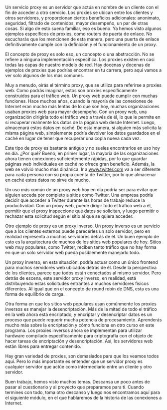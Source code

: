 Un servicio proxy es un servidor que actúa en nombre de un cliente con el fin de acceder a otro servicio. Los proxies se ubican entre los clientes y otros servidores, y proporcionan ciertos beneficios adicionales: anonimato, seguridad, filtrado de contenidos, mayor desempeño, un par de otras cosas. Si algo de esto suena familiar, eso es bueno. Ya hemos visto algunos ejemplos específicos de proxies, como routers de puerta de enlace. No escucharás que los mencionen de esta manera, pero una puerta de enlace definitivamente cumple con la definición y el funcionamiento de un proxy.

El concepto de proxy es solo eso, un concepto o una abstracción. No se refiere a ninguna implementación específica. Los proxies existen en casi todas las capas de nuestro modelo de red. Hay docenas y docenas de ejemplos de proxies que podrías encontrar en tu carrera, pero aquí vamos a ver solo algunos de los más comunes.

Muy a menudo, oirás el término proxy, que se utiliza para referirse a proxies web. Como podrás imaginar, estos son proxies específicamente construidos para el tráfico web. Un proxy web puede cumplir con muchas funciones. Hace muchos años, cuando la mayoría de las conexiones de Internet eran mucho más lentas de lo que son hoy, muchas organizaciones usaban proxies web para mayor desempeño. Con un proxy web, una organización dirigiría todo el tráfico web a través de él, lo que le permite en sí recuperar realmente los datos de la página web desde Internet. Luego, almacenará estos datos en caché. De esta manera, si alguien más solicita la misma página web, simplemente podría devolver los datos guardados en el caché en lugar de tener que recuperar una copia nueva cada vez.

Este tipo de proxy es bastante antiguo y no sueles encontrarlos en uso hoy en día. ¿Por qué? Bueno, en primer lugar, la mayoría de las organizaciones ahora tienen conexiones suficientemente rápidas, por lo que guardar páginas web individuales en caché no ofrece gran beneficio. Además, la web se volvió mucho más dinámica. Ir a www.twitter.com va a ser diferente para cada persona con su propia cuenta de Twitter, por lo que almacenar en caché estos datos no sirve de mucho.

Un uso más común de un proxy web hoy en día podría ser para evitar que alguien acceda por completo a sitios como Twitter. Una empresa podría decidir que acceder a Twitter durante las horas de trabajo reduce la productividad. Con un proxy web, puede dirigir todo el tráfico web a él, permitir que el proxy inspeccione qué datos se solicitan, y luego permitir o rechazar esta solicitud según el sitio al que se quiera acceder.

Otro ejemplo de proxy es un proxy inverso. Un proxy inverso es un servicio que a los clientes externos puede parecerles un solo servidor, pero en realidad representa a muchos servidores detrás de él. Un buen ejemplo de esto es la arquitectura de muchos de los sitios web populares de hoy. Sitios web muy populares, como Twitter, reciben tanto tráfico que no hay forma en que un solo servidor web pueda posiblemente manejarlo todo.

Un proxy inverso, en esta situación, podría actuar como un único frontend para muchos servidores web ubicados detrás de él. Desde la perspectiva de los clientes, parece que todos están conectados al mismo servidor. Pero detrás de escena, este servidor proxy inverso, en realidad, está distribuyendo estas solicitudes entrantes a muchos servidores físicos diferentes. Al igual que en el concepto de round robin de DNS, esta es una forma de equilibrio de carga.

Otra forma en que los sitios web populares usan comúnmente los proxies inversos es manejar la desencriptación. Más de la mitad de todo el tráfico en la web ahora está encriptado, y encriptar y desencriptar datos es un proceso que puede requerir mucha potencia de procesamiento. Aprenderás mucho más sobre la encriptación y cómo funciona en otro curso en este programa. Los proxies inversos ahora se implementan para utilizar hardware compilado específicamente para criptografía con el objeto de hacer tareas de encriptación y desencriptación. Así, los servidores web están libres para entregar contenido.

Hay gran variedad de proxies, son demasiados para que los veamos todos aquí. Pero lo más importante es entender que un servidor proxy es cualquier servidor que actúe como intermediario entre un cliente y otro servidor.

Buen trabajo, hemos visto muchos temas. Descansa un poco antes de pasar al cuestionario y al proyecto que preparamos para ti. Cuando termines con todo, toma otro descanso y luego nos encontramos aquí para el siguiente módulo, en el que hablaremos de la historia de las conexiones a Internet.
